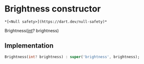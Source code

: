 


# Brightness constructor




    *[<Null safety>](https://dart.dev/null-safety)*



Brightness([int](https://api.flutter.dev/flutter/dart-core/int-class.html)? brightness)





## Implementation

```dart
Brightness(int? brightness) : super('brightness', brightness);
```







